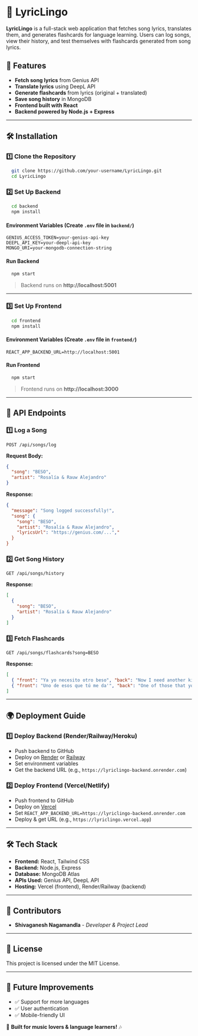 # 🎵 LyricLingo

**LyricLingo** is a full-stack web application that fetches song lyrics, translates them, and generates flashcards for language learning. Users can log songs, view their history, and test themselves with flashcards generated from song lyrics.

## 🚀 Features
- **Fetch song lyrics** from Genius API
- **Translate lyrics** using DeepL API
- **Generate flashcards** from lyrics (original + translated)
- **Save song history** in MongoDB
- **Frontend built with React**
- **Backend powered by Node.js + Express**

---

## 🛠️ Installation
### **1️⃣ Clone the Repository**
```sh
  git clone https://github.com/your-username/LyricLingo.git
  cd LyricLingo
```

### **2️⃣ Set Up Backend**
```sh
  cd backend
  npm install
```
#### **Environment Variables** (Create `.env` file in `backend/`)
```env
GENIUS_ACCESS_TOKEN=your-genius-api-key
DEEPL_API_KEY=your-deepl-api-key
MONGO_URI=your-mongodb-connection-string
```
#### **Run Backend**
```sh
  npm start
```
> Backend runs on **http://localhost:5001**

---

### **3️⃣ Set Up Frontend**
```sh
  cd frontend
  npm install
```
#### **Environment Variables** (Create `.env` file in `frontend/`)
```env
REACT_APP_BACKEND_URL=http://localhost:5001
```
#### **Run Frontend**
```sh
  npm start
```
> Frontend runs on **http://localhost:3000**

---

## 📡 API Endpoints
### **1️⃣ Log a Song**
```http
POST /api/songs/log
```
**Request Body:**
```json
{
  "song": "BESO",
  "artist": "Rosalía & Rauw Alejandro"
}
```
**Response:**
```json
{
  "message": "Song logged successfully!",
  "song": {
    "song": "BESO",
    "artist": "Rosalía & Rauw Alejandro",
    "lyricsUrl": "https://genius.com/...","
  }
}
```

### **2️⃣ Get Song History**
```http
GET /api/songs/history
```
**Response:**
```json
[
  {
    "song": "BESO",
    "artist": "Rosalía & Rauw Alejandro"
  }
]
```

### **3️⃣ Fetch Flashcards**
```http
GET /api/songs/flashcards?song=BESO
```
**Response:**
```json
[
  { "front": "Ya yo necesito otro beso", "back": "Now I need another kiss" },
  { "front": "Uno de esos que tú me da'", "back": "One of those that you give me'" }
]
```

---

## 🌍 Deployment Guide
### **1️⃣ Deploy Backend** (Render/Railway/Heroku)
- Push backend to GitHub
- Deploy on [Render](https://render.com/) or [Railway](https://railway.app/)
- Set environment variables
- Get the backend URL (e.g., `https://lyriclingo-backend.onrender.com`)

### **2️⃣ Deploy Frontend** (Vercel/Netlify)
- Push frontend to GitHub
- Deploy on [Vercel](https://vercel.com/)
- Set `REACT_APP_BACKEND_URL=https://lyriclingo-backend.onrender.com`
- Deploy & get URL (e.g., `https://lyriclingo.vercel.app`)

---

## 🛠️ Tech Stack
- **Frontend:** React, Tailwind CSS
- **Backend:** Node.js, Express
- **Database:** MongoDB Atlas
- **APIs Used:** Genius API, DeepL API
- **Hosting:** Vercel (frontend), Render/Railway (backend)

---

## 👥 Contributors
- **Shivaganesh Nagamandla** - *Developer & Project Lead*

---

## 📜 License
This project is licensed under the MIT License.

---

## 🎯 Future Improvements
- ✅ Support for more languages
- ✅ User authentication
- ✅ Mobile-friendly UI

🚀 **Built for music lovers & language learners!** 🎶

